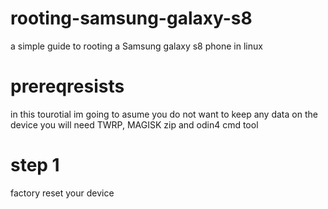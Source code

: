 # rooting-samsung-galaxy-s8
a simple guide to rooting a Samsung galaxy s8 phone in linux

# prereqresists
in this tourotial im going to asume you do not want to keep any data on the device
you will need TWRP, MAGISK zip and odin4 cmd tool

# step 1
factory reset your device

